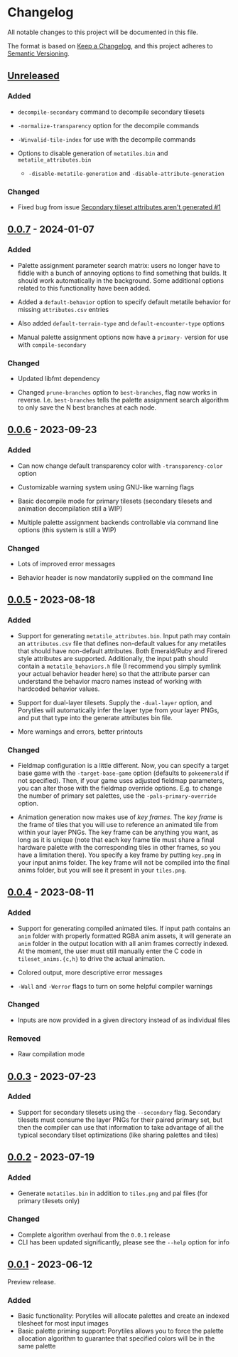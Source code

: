 # Changelog

All notable changes to this project will be documented in this file.

The format is based on [Keep a Changelog](https://keepachangelog.com/en/1.0.0/),
and this project adheres to [Semantic Versioning](https://semver.org/spec/v2.0.0.html).

## [Unreleased]

### Added

- `decompile-secondary` command to decompile secondary tilesets

- `-normalize-transparency` option for the decompile commands

- `-Winvalid-tile-index` for use with the decompile commands

- Options to disable generation of `metatiles.bin` and `metatile_attributes.bin`
  - `-disable-metatile-generation` and `-disable-attribute-generation`

### Changed

- Fixed bug from issue [Secondary tileset attributes aren't generated #1](https://github.com/grunt-lucas/porytiles/issues/1)

## [0.0.7] - 2024-01-07

### Added

- Palette assignment parameter search matrix: users no longer have to fiddle with a bunch of annoying options to find
  something that builds. It should work automatically in the background. Some additional options related to this
  functionality have been added.

- Added a `default-behavior` option to specify default metatile behavior for missing `attributes.csv` entries

- Also added `default-terrain-type` and `default-encounter-type` options

- Manual palette assignment options now have a `primary-` version for use with `compile-secondary`

### Changed

- Updated libfmt dependency

- Changed `prune-branches` option to `best-branches`, flag now works in reverse. I.e. `best-branches` tells the palette
  assignment search algorithm to only save the N best branches at each node.

## [0.0.6] - 2023-09-23

### Added

- Can now change default transparency color with `-transparency-color` option

- Customizable warning system using GNU-like warning flags

- Basic decompile mode for primary tilesets (secondary tilesets and animation decompilation still a WIP)

- Multiple palette assignment backends controllable via command line options (this system is still a WIP)

### Changed

- Lots of improved error messages

- Behavior header is now mandatorily supplied on the command line

## [0.0.5] - 2023-08-18

### Added

- Support for generating `metatile_attributes.bin`. Input path may contain an `attributes.csv` file that defines
  non-default values for any metatiles that should have non-default attributes. Both Emerald/Ruby and Firered style
  attributes are supported. Additionally, the input path should contain a `metatile_behaviors.h` file (I recommend you
  simply symlink your actual behavior header here) so that the attribute parser can understand the behavior macro names
  instead of working with hardcoded behavior values.

- Support for dual-layer tilesets. Supply the `-dual-layer` option, and Porytiles will automatically infer the layer
  type from your layer PNGs, and put that type into the generate attributes bin file.

- More warnings and errors, better printouts

### Changed

- Fieldmap configuration is a little different. Now, you can specify a target base game with the `-target-base-game`
  option (defaults to `pokeemerald` if not specified). Then, if your game uses adjusted fieldmap parameters, you can
  alter those with the fieldmap override options. E.g. to change the number of primary set palettes, use the
  `-pals-primary-override` option.

- Animation generation now makes use of *key frames*. The *key frame* is the frame of tiles that you will use to
  reference an animated tile from within your layer PNGs. The key frame can be anything you want, as long as it is
  unique (note that each key frame tile must share a final hardware palette with the corresponding tiles in other
  frames, so you have a limitation there). You specify a key frame by putting `key.png` in your input anims folder. The
  key frame will not be compiled into the final anims folder, but you will see it present in your `tiles.png`.

## [0.0.4] - 2023-08-11

### Added

- Support for generating compiled animated tiles. If input path contains an `anim` folder with properly formatted RGBA
  anim assets, it will generate an `anim` folder in the output location with all anim frames correctly indexed. At the
  moment, the user must still manually enter the C code in `tileset_anims.{c,h}` to drive the actual animation.

- Colored output, more descriptive error messages

- `-Wall` and `-Werror` flags to turn on some helpful compiler warnings

### Changed

- Inputs are now provided in a given directory instead of as individual files

### Removed

- Raw compilation mode

## [0.0.3] - 2023-07-23

### Added

- Support for secondary tilesets using the `--secondary` flag. Secondary tilesets must consume the layer PNGs for their
  paired primary set, but then the compiler can use that information to take advantage of all the typical secondary
  tilset optimizations (like sharing palettes and tiles)

## [0.0.2] - 2023-07-19

### Added

- Generate `metatiles.bin` in addition to `tiles.png` and pal files (for primary tilesets only)

### Changed

- Complete algorithm overhaul from the `0.0.1` release
- CLI has been updated significantly, please see the `--help` option for info

## [0.0.1] - 2023-06-12

Preview release.

### Added

- Basic functionality: Porytiles will allocate palettes and create an indexed tilesheet for most input images
- Basic palette priming support: Porytiles allows you to force the palette allocation algorithm to guarantee that
  specified colors will be in the same palette

[Unreleased]: https://github.com/grunt-lucas/porytiles/compare/0.0.7...HEAD

[0.0.7]: https://github.com/grunt-lucas/porytiles/compare/0.0.6...0.0.7

[0.0.6]: https://github.com/grunt-lucas/porytiles/compare/0.0.5...0.0.6

[0.0.5]: https://github.com/grunt-lucas/porytiles/compare/0.0.4...0.0.5

[0.0.4]: https://github.com/grunt-lucas/porytiles/compare/0.0.3...0.0.4

[0.0.3]: https://github.com/grunt-lucas/porytiles/compare/0.0.2...0.0.3

[0.0.2]: https://github.com/grunt-lucas/porytiles/compare/0.0.1...0.0.2

[0.0.1]: https://github.com/grunt-lucas/porytiles/tree/0.0.1